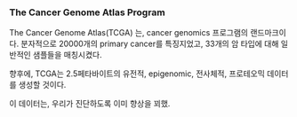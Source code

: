 
### The Cancer Genome Atlas Program 

The Cancer Genome Atlas(TCGA) 는, cancer genomics 프로그램의 랜드마크이다.
분자적으로 20000개의 primary cancer를 특징지었고, 33개의 암 타입에 대해 일반적인 샘플들을 매칭시켰다.

향후에, TCGA는 2.5페타바이트의 유전적, epigenomic, 전사체적, 프로테오믹 데이터를 생성할 것이다.

이 데이터는, 우리가 진단하도록 이미 향상을 꾀했.

